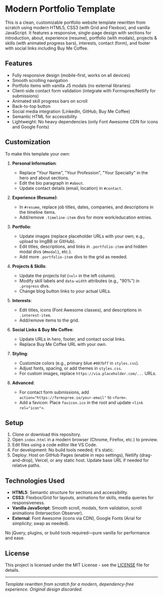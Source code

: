 # Modern Portfolio Template

This is a clean, customizable portfolio website template rewritten from scratch using modern HTML5, CSS3 (with Grid and Flexbox), and vanilla JavaScript. It features a responsive, single-page design with sections for introduction, about, experience (resume), portfolio (with modals), projects & skills (with animated progress bars), interests, contact (form), and footer with social links including Buy Me Coffee.

## Features

- Fully responsive design (mobile-first, works on all devices)
- Smooth scrolling navigation
- Portfolio items with vanilla JS modals (no external libraries)
- Client-side contact form validation (integrate with Formspree/Netlify for submissions)
- Animated skill progress bars on scroll
- Back-to-top button
- Social media integration (LinkedIn, GitHub, Buy Me Coffee)
- Semantic HTML for accessibility
- Lightweight: No heavy dependencies (only Font Awesome CDN for icons and Google Fonts)

## Customization

To make this template your own:

1. **Personal Information**:
   - Replace "Your Name", "Your Profession", "Your Specialty" in the hero and about sections.
   - Edit the bio paragraph in `#about`.
   - Update contact details (email, location) in `#contact`.

2. **Experience (Resume)**:
   - In `#resume`, replace job titles, dates, companies, and descriptions in the timeline items.
   - Add/remove `.timeline-item` divs for more work/education entries.

3. **Portfolio**:
   - Update images (replace placeholder URLs with your own; e.g., upload to ImgBB or GitHub).
   - Edit titles, descriptions, and links in `.portfolio-item` and hidden modal divs (`#modal1`, etc.).
   - Add more `.portfolio-item` divs to the grid as needed.

4. **Projects & Skills**:
   - Update the projects list (`<ul>` in the left column).
   - Modify skill labels and `data-width` attributes (e.g., "90%") in `.progress` divs.
   - Change blog button links to your actual URLs.

5. **Interests**:
   - Edit titles, icons (Font Awesome classes), and descriptions in `.interest-item`.
   - Add/remove items to the grid.

6. **Social Links & Buy Me Coffee**:
   - Update URLs in hero, footer, and contact social links.
   - Replace Buy Me Coffee URL with your own.

7. **Styling**:
   - Customize colors (e.g., primary blue `#007bff` in `styles.css`).
   - Adjust fonts, spacing, or add themes in `styles.css`.
   - For custom images, replace `https://via.placeholder.com/...` URLs.

8. **Advanced**:
   - For contact form submissions, add `action="https://formspree.io/your-email"` to `<form>`.
   - Add a favicon: Place `favicon.ico` in the root and update `<link rel="icon">`.

## Setup

1. Clone or download this repository.
2. Open `index.html` in a modern browser (Chrome, Firefox, etc.) to preview.
3. Edit files using a code editor like VS Code.
4. For development: No build tools needed; it's static.
5. Deploy: Host on GitHub Pages (enable in repo settings), Netlify (drag-and-drop), Vercel, or any static host. Update base URL if needed for relative paths.

## Technologies Used

- **HTML5**: Semantic structure for sections and accessibility.
- **CSS3**: Flexbox/Grid for layouts, animations for skills, media queries for responsiveness.
- **Vanilla JavaScript**: Smooth scroll, modals, form validation, scroll animations (Intersection Observer).
- **External**: Font Awesome (icons via CDN), Google Fonts (Arial for simplicity; swap as needed).

No jQuery, plugins, or build tools required—pure vanilla for performance and ease.

## License

This project is licensed under the MIT License - see the [LICENSE](LICENSE) file for details.

---

*Template rewritten from scratch for a modern, dependency-free experience. Original design discarded.*
